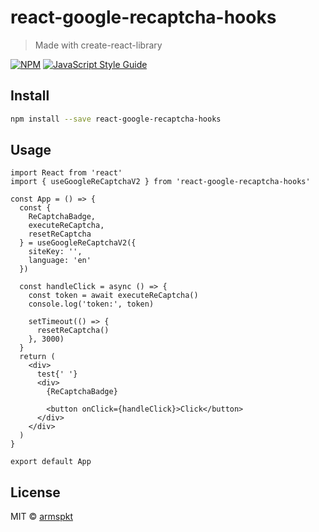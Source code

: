 # react-google-recaptcha-hooks

> Made with create-react-library

[![NPM](https://img.shields.io/npm/v/react-google-recaptcha-hooks.svg)](https://www.npmjs.com/package/react-google-recaptcha-hooks) [![JavaScript Style Guide](https://img.shields.io/badge/code_style-standard-brightgreen.svg)](https://standardjs.com)

## Install

```bash
npm install --save react-google-recaptcha-hooks
```

## Usage

```tsx
import React from 'react'
import { useGoogleReCaptchaV2 } from 'react-google-recaptcha-hooks'

const App = () => {
  const {
    ReCaptchaBadge,
    executeReCaptcha,
    resetReCaptcha
  } = useGoogleReCaptchaV2({
    siteKey: '',
    language: 'en'
  })

  const handleClick = async () => {
    const token = await executeReCaptcha()
    console.log('token:', token)

    setTimeout(() => {
      resetReCaptcha()
    }, 3000)
  }
  return (
    <div>
      test{' '}
      <div>
        {ReCaptchaBadge}

        <button onClick={handleClick}>Click</button>
      </div>
    </div>
  )
}

export default App
```

## License

MIT © [armspkt](https://github.com/armspkt)
